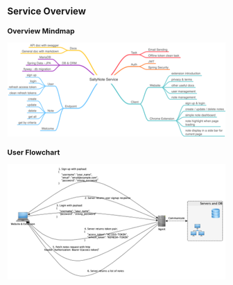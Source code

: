 ## Service Overview

### Overview Mindmap

![saltynote-mindmap](./images/saltynote-mindmap.png)

### User Flowchart

![saltynote-flowchart](./images/saltynote-flowchart.png)